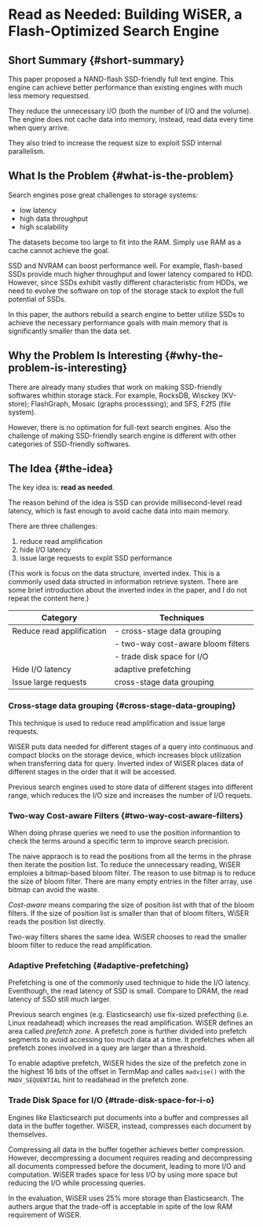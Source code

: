 # Read as Needed: Building WiSER, a Flash-Optimized Search Engine


## Short Summary {#short-summary}

This paper proposed a NAND-flash SSD-friendly full text engine. This engine can
achieve better performance than existing engines with much less memory requestsed.

They reduce the unnecessary I/O (both the number of I/O and the volume). The
engine does not cache data into memory, instead, read data every time when query
arrive.

They also tried to increase the request size to exploit SSD internal parallelism.


## What Is the Problem {#what-is-the-problem}

Search engines pose great challenges to storage systems:

-   low latency
-   high data throughput
-   high scalability

The datasets become too large to fit into the RAM. Simply use RAM as a cache
cannot achieve the goal.

SSD and NVRAM can boost performance well. For example, flash-based SSDs provide
much higher throughput and lower latency compared to HDD.
However, since SSDs exhibit vastly different characteristic from HDDs, we need
to evolve the software on top of the storage stack to exploit the full potential
of SSDs.

In this paper, the authors rebuild a search engine to better utilize SSDs to
achieve the necessary performance goals with main memory that is significantly
smaller than the data set.


## Why the Problem Is Interesting {#why-the-problem-is-interesting}

There are already many studies that work on making SSD-friendly softwares
whithin storage stack. For example, RocksDB, Wisckey (KV-store); FlashGraph,
Mosaic (graphs processsing); and SFS, F2fS (file system).

However, there is no optimation for full-text search engines.
Also the challenge of making SSD-friendly search engine is different with other categories of
SSD-friendly softwares.


## The Idea {#the-idea}

The key idea is: **read as needed**.

The reason behind of the idea is SSD can provide millisecond-level read latency,
which is fast enough to avoid cache data into main memory.

There are three challenges:

1.  reduce read amplification
2.  hide I/O latency
3.  issue large requests to explit SSD performance

(This work is focus on the data structure, inverted index. This is a commonly
used data structed in information retrieve system. There are some brief
introduction about the inverted index in the paper, and I do not repeat the content here.)

| Category                  | Techniques                         |
|---------------------------|------------------------------------|
| Reduce read applification | - cross-stage data grouping        |
|                           | - two-way cost-aware bloom filters |
|                           | - trade disk space for I/O         |
| Hide I/O latency          | adaptive prefetching               |
| Issue large requests      | cross-stage data grouping          |


### Cross-stage data grouping {#cross-stage-data-grouping}

This technique is used to reduce read amplification and issue large requests.

WiSER puts data needed for different stages of a query into continuous and compact
blocks on the storage device, which increases block utilization when
transferring data for query.
Inverted index of WiSER places data of different stages in the order that it
will be accessed.

Previous search engines used to store data of different stages into different
range, which reduces the I/O size and increases the number of I/O requets.


### Two-way Cost-aware Filters {#two-way-cost-aware-filters}

When doing phrase queries we need to use the position informantion to check the
terms around a specific term to improve search precision.

The naive appraoch is to read the positions from all the terms in the phrase
then iterate the position list.
To reduce the unnecessary reading, WiSER emploies a bitmap-based bloom filter.
The reason to use bitmap is to reduce the size of bloom filter. There are many
empty entries in the filter array, use bitmap can avoid the waste.

_Cost-aware_ means comparing the size of position list with that of the bloom
filters. If the size of position list is smaller than that of bloom filters,
WiSER reads the position list directly.

Two-way filters shares the same idea. WiSER chooses to read the smaller bloom
filter to reduce the read amplification.


### Adaptive Prefetching {#adaptive-prefetching}

Prefetching is one of the commonly used technique to hide the I/O latency.
Eventhough, the read latency of SSD is small. Compare to DRAM, the read latency
of SSD still much larger.

Previous search engines (e.g. Elasticsearch) use fix-sized prefecthing (i.e.
Linux readahead) which increases the read amplification.
WiSER defines an area called _prefetch zone_. A prefetch zone is further divided
into prefetch segments to avoid accessing too much data at a time. It prefetches
when all prefetch zones involved in a quey are larger than a threshold.

To enable adaptive prefetch, WiSER hides the size of the prefetch zone in the
highest 16 bits of the offset in TermMap and calles `madvise()` with the
`MADV_SEQUENTIAL` hint to readahead in the prefetch zone.


### Trade Disk Space for I/O {#trade-disk-space-for-i-o}

Engines like Elasticsearch put documents into a buffer and compresses all data
in the buffer together.
WiSER, instead, compresses each document by themselves.

Compressing all data in the buffer together achieves better compression.
However, decompressing a document requires reading and decompressing all
documents compressed before the document, leading to more I/O and computation.
WiSER trades space for less I/O by using more space but reducing the I/O while
processing queries.

In the evaluation, WiSER uses 25% more storage than Elasticsearch. The authers
argue that the trade-off is acceptable in spite of the low RAM requirement of WiSER.

